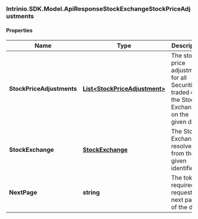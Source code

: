 ### Intrinio.SDK.Model.ApiResponseStockExchangeStockPriceAdjustments
#### Properties

Name | Type | Description | Notes
------------ | ------------- | ------------- | -------------
**StockPriceAdjustments** | [**List&lt;StockPriceAdjustment&gt;**](StockPriceAdjustment.md) | The stock price adjustments for all Securities traded on the Stock Exchange on the given date | [optional] 
**StockExchange** | [**StockExchange**](StockExchange.md) | The Stock Exchange resolved from the given identifier | [optional] 
**NextPage** | **string** | The token required to request the next page of the data | [optional] 

